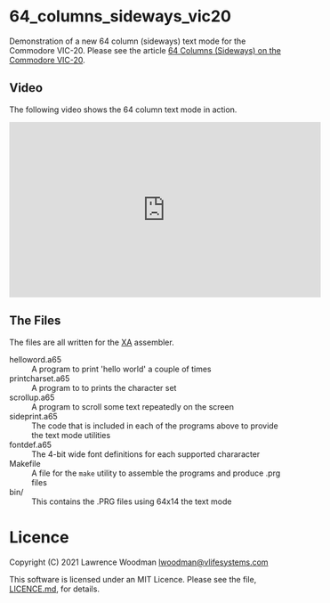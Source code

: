 64_columns_sideways_vic20
=========================

Demonstration of a new 64 column (sideways) text mode for the Commodore VIC-20.  Please see the article [64 Columns (Sideways) on the Commodore VIC-20](https://techtinkering.com/articles/64-columns-sideways-on-the-commodore-vic-20/).


## Video

The following video shows the 64 column text mode in action.

<div class="youtube-wrapper">
<iframe width="560" height="315" src="https://www.youtube.com/embed/L3VilLfuehI" frameborder="0" allow="accelerometer; autoplay; encrypted-media; gyroscope; picture-in-picture" allowfullscreen></iframe>
</div>


## The Files

The files are all written for the [XA](https://www.floodgap.com/retrotech/xa/) assembler.

<dl>
  <dt>helloword.a65</dt>
  <dd>A program to print 'hello world' a couple of times</dd>

  <dt>printcharset.a65</dt>
  <dd>A program to to prints the character set</dd>

  <dt>scrollup.a65</dt>
  <dd>A program to scroll some text repeatedly on the screen</dd>

  <dt>sideprint.a65</dt>
  <dd>The code that is included in each of the programs above to provide the text mode utilities</dd>

  <dt>fontdef.a65</dt>
  <dd>The 4-bit wide font definitions for each supported chararacter</dd>

  <dt>Makefile</dt>
  <dd>A file for the <code>make</code> utility to assemble the programs and produce .prg files</dd>

  <dt>bin/</dt>
  <dd>This contains the .PRG files using 64x14 the text mode</dd>
</dl>

# Licence
Copyright (C) 2021 Lawrence Woodman <lwoodman@vlifesystems.com>

This software is licensed under an MIT Licence.  Please see the file, [LICENCE.md](https://github.com/lawrencewoodman/64_columns_sideways_vic20/blob/master/LICENCE.md), for details.

